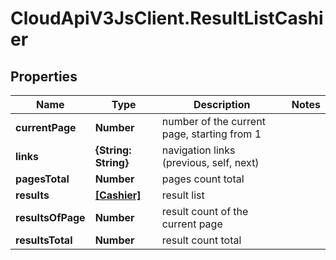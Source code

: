 # CloudApiV3JsClient.ResultListCashier

## Properties
Name | Type | Description | Notes
------------ | ------------- | ------------- | -------------
**currentPage** | **Number** | number of the current page, starting from 1 | 
**links** | **{String: String}** | navigation links (previous, self, next) | 
**pagesTotal** | **Number** | pages count total | 
**results** | [**[Cashier]**](Cashier.md) | result list | 
**resultsOfPage** | **Number** | result count of the current page | 
**resultsTotal** | **Number** | result count total | 


